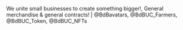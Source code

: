 We unite small businesses to create something bigger!, General merchandise & general contracts!  | @BdBavatars, @BdBUC_Farmers, @BdBUC_Token, @BdBUC_NFTs
